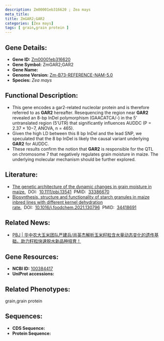 ```yaml
---
description: Zm00001eb316620 ; Zea mays
meta_title:
title: ZmGAR2;GAR2
categories: [Zea mays]
tags: [ grain,grain protein ]
---
```


## Gene Details:
- **Gene ID:**	[Zm00001eb316620]()
- **Gene Symbol:** ZmGAR2;GAR2
- **Gene Name:** 
- **Genome Version:** [Zm-B73-REFERENCE-NAM-5.0]()
- **Species:** *Zea mays*

## Functional Description:
   - This gene encodes a gar2-related nucleolar protein and is therefore referred to as **GAR2** hereafter. Resequencing the region near **GAR2** revealed an 8-bp InDel polymorphism (GAACATCA/-) in the 5’ untranslated region (5’UTR) that significantly influences AUDDC (P = 2.37 × 10−7, ANOVA, n = 465).
   - Given the high LD between this 8 bp InDel and the lead SNP, we speculated that the 8 bp InDel is likely the causal variant underlying **GAR2** for AUDDC.
   - These results confirm the notion that **GAR2** is responsible for the QTL on chromosome 7 that negatively regulates grain moisture in maize. The underlying molecular mechanism should be further explored.

## Literature:
   - [The genetic architecture of the dynamic changes in grain moisture in maize.]( https://onlinelibrary.wiley.com/doi/10.1111/pbi.13541)&nbsp;&nbsp;DOI:&nbsp;&nbsp;[10.1111/pbi.13541](https://onlinelibrary.wiley.com/doi/10.1111/pbi.13541)&nbsp;&nbsp;PMID:&nbsp;&nbsp;[33386670](https://pubmed.ncbi.nlm.nih.gov/33386670/)
   - [Biosynthesis, structure and functionality of starch granules in maize inbred lines with different kernel dehydration rate.]( https://www.sciencedirect.com/science/article/abs/pii/S0308814621018021?via%3Dihub)&nbsp;&nbsp;DOI:&nbsp;&nbsp;[10.1016/j.foodchem.2021.130796](https://www.sciencedirect.com/science/article/abs/pii/S0308814621018021?via%3Dihub)&nbsp;&nbsp;PMID:&nbsp;&nbsp;[34418691](https://pubmed.ncbi.nlm.nih.gov/34418691/)

## Related News:
   - [PBJ | 华中农大玉米团队严建兵/肖英杰解析玉米籽粒含水量动态变化的遗传基础，助力籽粒快速脱水新品种培育！](https://mp.weixin.qq.com/s?__biz=Mzg3MDEwNDEyMg==&mid=2247502996&idx=1&sn=2e0599b76b046cc97f16f89fadd6296c&chksm=ce9061c1f9e7e8d7195233a8510db0011a5645429e5fcf43122d467996df9bed7dcce547566a&scene=27#wechat_redirect)

## Gene Resources:
- **NCBI ID:** [100384417](https://www.ncbi.nlm.nih.gov/gene/?term=100384417)
- **UniProt accessions:** [](https://www.uniprot.org/uniprotkb//entry)

## Related Phenotypes:
grain,grain protein

## Sequences:
- **CDS Sequence:**
- **Protein Sequence:**
